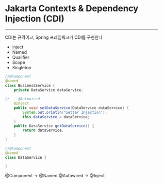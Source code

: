 # Jakarta Contexts & Dependency Injection (CDI)
***
CDI는 규격이고, Spring 프레임워크가 CDI를 구현한다

- Inject
- Named
- Qualifier
- Scope
- Singleton

``` java
//@Component  
@Named  
class BusinessService {  
    private DataService dataService;  
  
//    @Autowired  
    @Inject  
    public void setDataService(DataService dataService) {  
        System.out.println("Setter Injection");  
        this.dataService = dataService;  
    }  
    public DataService getDataService() {  
        return dataService;  
    }  
}  
  
//@Component  
@Named  
class DataService {  
  
}
```

@Component -> @Named
@Autowired -> @Inject